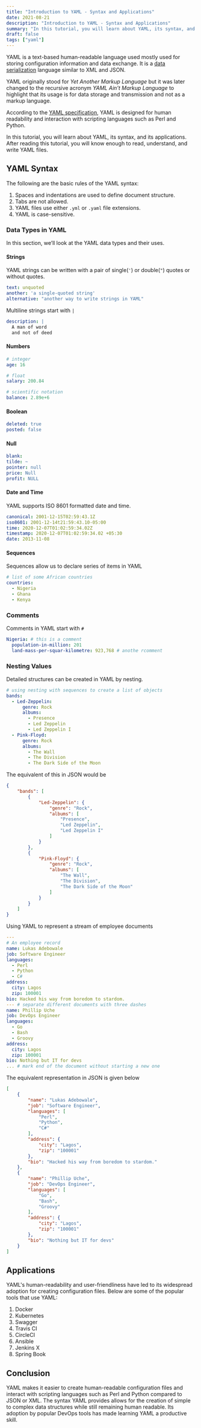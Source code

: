 ```yaml
---
title: "Introduction to YAML - Syntax and Applications"
date: 2021-08-21
description: "Introduction to YAML - Syntax and Applications"
summary: "In this tutorial, you will learn about YAML, its syntax, and its applications. After reading this tutorial, you will know enough to read, understand, and write YAML files"
draft: false
tags: ["yaml"]
---
```


YAML is a text-based human-readable language used mostly used for storing configuration information and data exchange. It is a [data serialization](https://devopedia.org/data-serialization) language similar to XML and JSON.

YAML originally stood for *Yet Another Markup Language* but it was later changed to the recursive acronym *YAML Ain't Markup Language*  to highlight that its usage is for data storage and transmission and not as a markup language.

According to the [YAML specification](https://yaml.org/spec/history/2002-04-07.html), YAML is designed for human readability and interaction with scripting languages such as Perl and Python.

In this tutorial, you will learn about YAML, its syntax, and its applications. After reading this tutorial, you will know enough to read, understand, and write YAML files.


## YAML Syntax

The following are the basic rules of the YAML syntax:

1. Spaces and indentations are used to define document structure.
2. Tabs are not allowed.
3. YAML files use either `.yml` or `.yaml` file extensions.
4. YAML is case-sensitive.

### Data Types in YAML

In this section, we’ll look at the YAML data types and their uses.

#### Strings

YAML strings can be written with a pair of single(`'`) or double(`"`) quotes or without quotes.

```yaml
text: unquoted
another: 'a single-quoted string'
alternative: "another way to write strings in YAML"
```

Multiline strings start with `|`
```yaml
description: |
  A man of word
  and not of deed
```

#### Numbers

```yaml
# integer
age: 16

# float
salary: 200.84

# scientific notation
balance: 2.89e+6
```

#### Boolean


```yaml
deleted: true
posted: false
```

#### Null

```yaml
blank:
tilde: ~
pointer: null
price: Null
profit: NULL
```

#### Date and Time

YAML supports ISO 8601 formatted date and time.

```yaml
canonical: 2001-12-15T02:59:43.1Z
iso8601: 2001-12-14t21:59:43.10-05:00
time: 2020-12-07T01:02:59:34.02Z
timestamp: 2020-12-07T01:02:59:34.02 +05:30
date: 2013-11-08
```

#### Sequences

Sequences allow us to declare series of items in YAML

```yaml
# list of some African countries
countries:
  - Nigeria
  - Ghana
  - Kenya
```

### Comments

Comments in YAML start with `#`

```yaml
Nigeria: # this is a comment
  population-in-million: 201
  land-mass-per-squar-kilometre: 923,768 # anothe rcomment
```

### Nesting Values

Detailed structures can be created in YAML by nesting.

```yaml
# using nesting with sequences to create a list of objects
bands:
  - Led-Zeppelin:
      genre: Rock
      albums:
        - Presence
        - Led Zeppelin
        - Led Zeppelin I
  - Pink-Floyd:
      genre: Rock
      albums:
        - The Wall
        - The Division
        - The Dark Side of the Moon
```

The equivalent of this in JSON would be

```json
{
    "bands": [
        {
            "Led-Zeppelin": {
                "genre": "Rock",
                "albums": [
                    "Presence",
                    "Led Zeppelin",
                    "Led Zeppelin I"
                ]
            }
        },
        {
            "Pink-Floyd": {
                "genre": "Rock",
                "albums": [
                    "The Wall",
                    "The Division",
                    "The Dark Side of the Moon"
                ]
            }
        }
    ]
}
```

Using YAML to represent a stream of employee documents

```yaml
---
# An employee record
name: Lukas Adebowale
job: Software Engineer
languages:
  - Perl
  - Python
  - C#
address:
  city: Lagos
  zip: 100001
bio: Hacked his way from boredom to stardom.
--- # separate different documents with three dashes
name: Phillip Uche
job: DevOps Engineer
languages:
  - Go
  - Bash
  - Groovy
address:
  city: Lagos
  zip: 100001
bio: Nothing but IT for devs
... # mark end of the document without starting a new one
```

The equivalent representation in JSON is given below

```json
[
    {
        "name": "Lukas Adebowale",
        "job": "Software Engineer",
        "languages": [
            "Perl",
            "Python",
            "C#"
        ],
        "address": {
            "city": "Lagos",
            "zip": "100001"
        },
        "bio": "Hacked his way from boredom to stardom."
    },
    {
        "name": "Phillip Uche",
        "job": "DevOps Engineer",
        "languages": [
            "Go",
            "Bash",
            "Groovy"
        ],
        "address": {
            "city": "Lagos",
            "zip": "100001"
        },
        "bio": "Nothing but IT for devs"
    }
]
```

## Applications

YAML's human-readability and user-friendliness have led to its widespread adoption for creating configuration files. Below are some of the popular tools that use YAML:

1. Docker
2. Kubernetes
3. Swagger
4. Travis CI
5. CircleCI
6. Ansible
7. Jenkins X
8. Spring Book


## Conclusion

YAML makes it easier to create human-readable configuration files and interact with scripting languages such as Perl and Python compared to JSON or XML. The syntax YAML provides allows for the creation of simple to complex data structures while still remaining human readable. Its adoption by popular DevOps tools has made learning YAML a productive skill.
